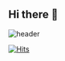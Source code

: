 ## Hi there 👋

![header](https://capsule-render.vercel.app/api?type=waving&color=0:feb0ab,100:f5eded&height=350&section=header&text=Sion's%20Github&desc=Nice%20to%20meet%20you!😊&animation=fadeIn&fontColor=ffffff&fontSize=100&fontAlign=50&fontAlignY=40&descSize=30&descAlign=50&descAlignY=60)


[![Hits](https://hits.seeyoufarm.com/api/count/incr/badge.svg?url=https%3A%2F%2Fgithub.com%2Fskdigrace04&count_bg=%23000000&title_bg=%23FF96A9&icon=github.svg&icon_color=%23FFFFFF&title=+TODAY+%2F+TOTAL&edge_flat=true)](https://hits.seeyoufarm.com)
<!--
**skdigrace04/skdigrace04** is a ✨ _special_ ✨ repository because its `README.md` (this file) appears on your GitHub profile.

Here are some ideas to get you started:

- 🔭 I’m currently working on ...
- 🌱 I’m currently learning ...
- 👯 I’m looking to collaborate on ...
- 🤔 I’m looking for help with ...
- 💬 Ask me about ...
- 📫 How to reach me: ...
- 😄 Pronouns: ...
- ⚡ Fun fact: ...
-->
